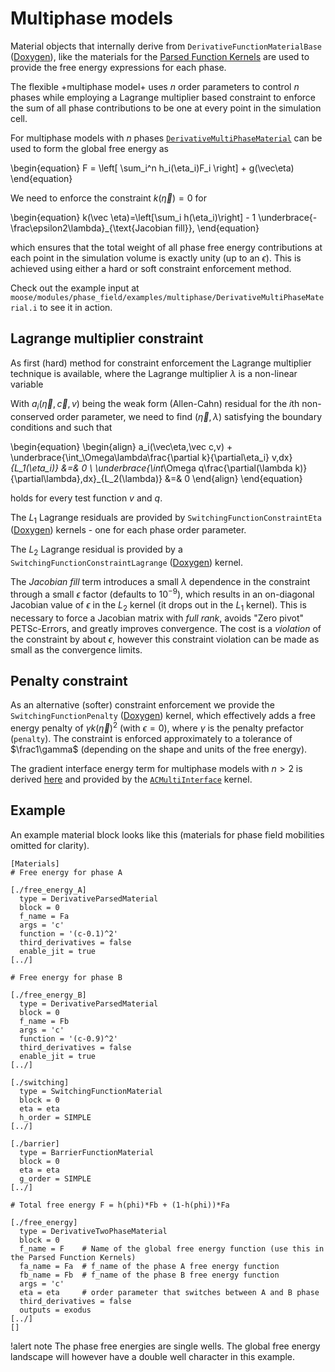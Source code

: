# Multiphase models

Material objects that internally derive from `DerivativeFunctionMaterialBase`
([Doxygen](http://mooseframework.org/docs/doxygen/modules/classDerivativeFunctionMaterialBase.html)),
like the materials for the [Parsed Function Kernels](FunctionMaterialKernels.md) are used to provide
the free energy expressions for each phase.

The flexible +multiphase model+ uses _n_ order parameters to control *n* phases while employing a
Lagrange multiplier based constraint to enforce the sum of all phase contributions to be one at every
point in the simulation cell.

For multiphase models with *n* phases [`DerivativeMultiPhaseMaterial`](DerivativeMultiPhaseMaterial.md)
can be used to form the global free energy as

\begin{equation}
F = \left[ \sum_i^n h_i(\eta_i)F_i \right] + g(\vec\eta)
\end{equation}

We need to enforce the constraint $k(\vec\eta)=0$ for

\begin{equation}
k(\vec \eta)=\left[\sum_i h(\eta_i)\right] - 1 \underbrace{- \frac\epsilon2\lambda}_{\text{Jacobian fill}},
\end{equation}

which ensures that the total weight of all phase free energy contributions at
each point in the simulation volume is exactly unity (up to an $\epsilon$). This
is achieved using either a hard or soft constraint enforcement method.

Check out the example input at `moose/modules/phase_field/examples/multiphase/DerivativeMultiPhaseMaterial.i` to see it in action.

## Lagrange multiplier constraint

As first (hard) method for constraint enforcement the Lagrange multiplier technique
is available, where the Lagrange multiplier $\lambda$ is a non-linear variable

With $a_i(\vec\eta,\vec c,v)$ being the weak form (Allen-Cahn) residual for the
$i$th non-conserved order parameter, we need to find $(\vec\eta,\lambda)$ satisfying
the boundary conditions and such that

\begin{equation}
\begin{align}
a_i(\vec\eta,\vec c,v) + \underbrace{\int_\Omega\lambda\frac{\partial k}{\partial\eta_i} v\,dx}_{L_1(\eta_i)} &=& 0 \\
\underbrace{\int_\Omega q\frac{\partial(\lambda k)}{\partial\lambda}\,dx}_{L_2(\lambda)} &=& 0
\end{align}
\end{equation}

holds for every test function $v$ and $q$.

The $L_1$ Lagrange residuals are provided by `SwitchingFunctionConstraintEta` ([Doxygen](http://mooseframework.org/docs/doxygen/modules/classSwitchingFunctionConstraintEta.html)) kernels - one for each phase order parameter.

The $L_2$ Lagrange residual is provided by a `SwitchingFunctionConstraintLagrange` ([Doxygen](http://mooseframework.org/docs/doxygen/modules/classSwitchingFunctionConstraintLagrange.html)) kernel.

The *Jacobian fill* term introduces a small $\lambda$ dependence in the constraint
through a small $\epsilon$ factor (defaults to $10^{-9}$), which results in an
on-diagonal Jacobian value of $\epsilon$ in the $L_2$ kernel (it drops out in
the $L_1$ kernel). This is necessary to force a Jacobian matrix with *full rank*,
avoids "Zero pivot" PETSc-Errors, and greatly improves convergence. The cost is
a *violation* of the constraint by about $\epsilon$, however this constraint
violation can be made as small as the convergence limits.

## Penalty constraint

As an alternative (softer) constraint enforcement we provide the `SwitchingFunctionPenalty`
([Doxygen](http://mooseframework.org/docs/doxygen/modules/classSwitchingFunctionPenalty.html))
kernel, which effectively adds a free energy penalty of $\gamma k(\vec \eta)^2$ (with $\epsilon=0$),
where $\gamma$ is the penalty prefactor (`penalty`). The constraint is enforced approximately to a
tolerance of $\frac1\gamma$ (depending on the shape and units of the free energy).

The gradient interface energy term for multiphase models with $n>2$ is derived
[here](ACMultiInterface.md) and provided by the [`ACMultiInterface`](ACMultiInterface.md) kernel.


## Example

An example material block looks like this (materials for phase field mobilities omitted for clarity).

```puppet
[Materials]
# Free energy for phase A

[./free_energy_A]
  type = DerivativeParsedMaterial
  block = 0
  f_name = Fa
  args = 'c'
  function = '(c-0.1)^2'
  third_derivatives = false
  enable_jit = true
[../]

# Free energy for phase B

[./free_energy_B]
  type = DerivativeParsedMaterial
  block = 0
  f_name = Fb
  args = 'c'
  function = '(c-0.9)^2'
  third_derivatives = false
  enable_jit = true
[../]

[./switching]
  type = SwitchingFunctionMaterial
  block = 0
  eta = eta
  h_order = SIMPLE
[../]

[./barrier]
  type = BarrierFunctionMaterial
  block = 0
  eta = eta
  g_order = SIMPLE
[../]

# Total free energy F = h(phi)*Fb + (1-h(phi))*Fa

[./free_energy]
  type = DerivativeTwoPhaseMaterial
  block = 0
  f_name = F    # Name of the global free energy function (use this in the Parsed Function Kernels)
  fa_name = Fa  # f_name of the phase A free energy function
  fb_name = Fb  # f_name of the phase B free energy function
  args = 'c'
  eta = eta     # order parameter that switches between A and B phase
  third_derivatives = false
  outputs = exodus
[../]
[]
```

!alert note
The phase free energies are single wells. The global free energy landscape
will however have a double well character in this example.
